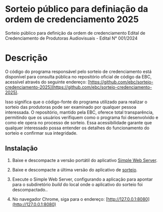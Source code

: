 # Sorteio público para definiação da ordem de credenciamento 2025

Sorteio público para definição da ordem de credenciamento
Edital de Credenciamento de Produtoras Audiovisuais - Edital N° 001/2024


# Descrição

O código do programa responsável pelo sorteio de credenciamento está disponível para consulta pública no repositório oficial de código da EBC, acessível através do seguinte endereço: [https://github.com/ebc/sorteio-credenciamento-2025](https://github.com/ebc/sorteio-credenciamento-2025).

Isso significa que o código-fonte do programa utilizado para realizar o sorteio das produtoras pode ser examinado por qualquer pessoa interessada. O repositório, mantido pela EBC, oferece total transparência, permitindo que os usuários verifiquem como o programa foi desenvolvido e como ele opera no processo de sorteio. Essa acessibilidade garante que qualquer interessado possa entender os detalhes do funcionamento do sorteio e confirmar sua integridade.


## Instalação

1. Baixe e descompacte a versão portátil do aplicativo [Simple Web Server](https://simplewebserver.org/download.html).

2. Baixe e descompacte a última versão do aplicativo de [sorteio](https://github.com/ebc/sorteio-credenciamento-2025/archive/refs/heads/main.zip). 

3. Execute o Simple Web Server, configurando a aplicação para apontar para o subdiretório *build* do local onde o aplicativo do sorteio foi descompactado..

4. No navegador Chrome, siga para o endereço: [http://127.0.0.1:8080](http://127.0.0.1:8080)
